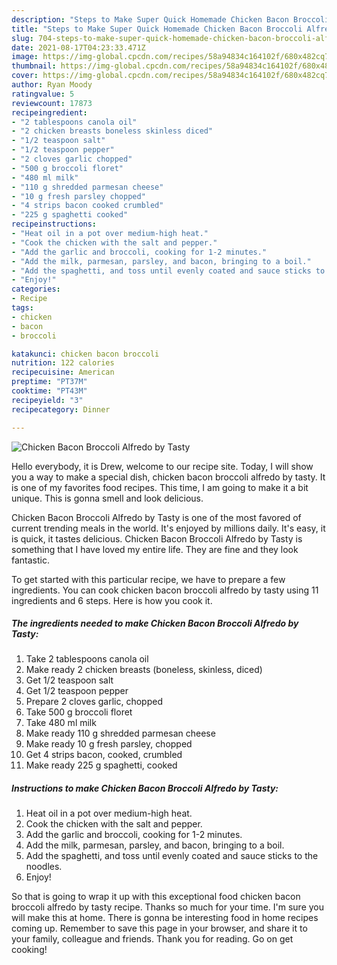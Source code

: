 ```yaml
---
description: "Steps to Make Super Quick Homemade Chicken Bacon Broccoli Alfredo by Tasty"
title: "Steps to Make Super Quick Homemade Chicken Bacon Broccoli Alfredo by Tasty"
slug: 704-steps-to-make-super-quick-homemade-chicken-bacon-broccoli-alfredo-by-tasty
date: 2021-08-17T04:23:33.471Z
image: https://img-global.cpcdn.com/recipes/58a94834c164102f/680x482cq70/chicken-bacon-broccoli-alfredo-by-tasty-recipe-main-photo.jpg
thumbnail: https://img-global.cpcdn.com/recipes/58a94834c164102f/680x482cq70/chicken-bacon-broccoli-alfredo-by-tasty-recipe-main-photo.jpg
cover: https://img-global.cpcdn.com/recipes/58a94834c164102f/680x482cq70/chicken-bacon-broccoli-alfredo-by-tasty-recipe-main-photo.jpg
author: Ryan Moody
ratingvalue: 5
reviewcount: 17873
recipeingredient:
- "2 tablespoons canola oil"
- "2 chicken breasts boneless skinless diced"
- "1/2 teaspoon salt"
- "1/2 teaspoon pepper"
- "2 cloves garlic chopped"
- "500 g broccoli floret"
- "480 ml milk"
- "110 g shredded parmesan cheese"
- "10 g fresh parsley chopped"
- "4 strips bacon cooked crumbled"
- "225 g spaghetti cooked"
recipeinstructions:
- "Heat oil in a pot over medium-high heat."
- "Cook the chicken with the salt and pepper."
- "Add the garlic and broccoli, cooking for 1-2 minutes."
- "Add the milk, parmesan, parsley, and bacon, bringing to a boil."
- "Add the spaghetti, and toss until evenly coated and sauce sticks to the noodles."
- "Enjoy!"
categories:
- Recipe
tags:
- chicken
- bacon
- broccoli

katakunci: chicken bacon broccoli 
nutrition: 122 calories
recipecuisine: American
preptime: "PT37M"
cooktime: "PT43M"
recipeyield: "3"
recipecategory: Dinner

---
```



![Chicken Bacon Broccoli Alfredo by Tasty](https://img-global.cpcdn.com/recipes/58a94834c164102f/680x482cq70/chicken-bacon-broccoli-alfredo-by-tasty-recipe-main-photo.jpg)

Hello everybody, it is Drew, welcome to our recipe site. Today, I will show you a way to make a special dish, chicken bacon broccoli alfredo by tasty. It is one of my favorites food recipes. This time, I am going to make it a bit unique. This is gonna smell and look delicious.



Chicken Bacon Broccoli Alfredo by Tasty is one of the most favored of current trending meals in the world. It's enjoyed by millions daily. It's easy, it is quick, it tastes delicious. Chicken Bacon Broccoli Alfredo by Tasty is something that I have loved my entire life. They are fine and they look fantastic.


To get started with this particular recipe, we have to prepare a few ingredients. You can cook chicken bacon broccoli alfredo by tasty using 11 ingredients and 6 steps. Here is how you cook it.

<!--inarticleads1-->

##### The ingredients needed to make Chicken Bacon Broccoli Alfredo by Tasty:

1. Take 2 tablespoons canola oil
1. Make ready 2 chicken breasts (boneless, skinless, diced)
1. Get 1/2 teaspoon salt
1. Get 1/2 teaspoon pepper
1. Prepare 2 cloves garlic, chopped
1. Take 500 g broccoli floret
1. Take 480 ml milk
1. Make ready 110 g shredded parmesan cheese
1. Make ready 10 g fresh parsley, chopped
1. Get 4 strips bacon, cooked, crumbled
1. Make ready 225 g spaghetti, cooked




<!--inarticleads2-->

##### Instructions to make Chicken Bacon Broccoli Alfredo by Tasty:

1. Heat oil in a pot over medium-high heat.
1. Cook the chicken with the salt and pepper.
1. Add the garlic and broccoli, cooking for 1-2 minutes.
1. Add the milk, parmesan, parsley, and bacon, bringing to a boil.
1. Add the spaghetti, and toss until evenly coated and sauce sticks to the noodles.
1. Enjoy!




So that is going to wrap it up with this exceptional food chicken bacon broccoli alfredo by tasty recipe. Thanks so much for your time. I'm sure you will make this at home. There is gonna be interesting food in home recipes coming up. Remember to save this page in your browser, and share it to your family, colleague and friends. Thank you for reading. Go on get cooking!

